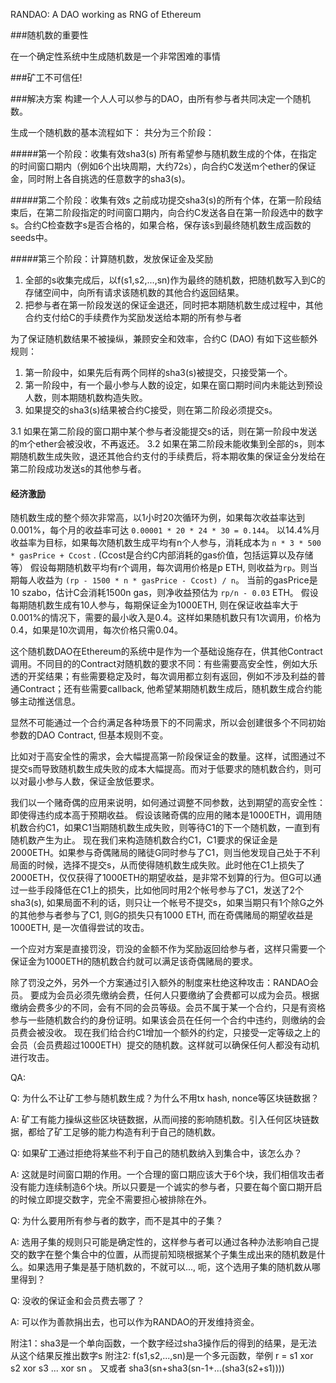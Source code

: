 RANDAO: A DAO working as RNG of Ethereum

###随机数的重要性

在一个确定性系统中生成随机数是一个非常困难的事情

###矿工不可信任!

###解决方案
构建一个人人可以参与的DAO，由所有参与者共同决定一个随机数。

生成一个随机数的基本流程如下：
共分为三个阶段：

#####第一个阶段：收集有效sha3(s)
所有希望参与随机数生成的个体，在指定的时间窗口期内（例如6个出块周期，大约72s），向合约C发送m个ether的保证金，同时附上各自挑选的任意数字的sha3(s)。

#####第二个阶段：收集有效s
之前成功提交sha3(s)的所有个体，在第一阶段结束后，在第二阶段指定的时间窗口期内，向合约C发送各自在第一阶段选中的数字s。合约C检查数字s是否合格的，如果合格，保存该s到最终随机数生成函数的seeds中。

#####第三个阶段：计算随机数，发放保证金及奖励
1. 全部的s收集完成后，以f(s1,s2,...,sn)作为最终的随机数，把随机数写入到C的存储空间中，向所有请求该随机数的其他合约返回结果。
2. 把参与者在第一阶段发送的保证金退还，同时把本期随机数生成过程中，其他合约支付给C的手续费作为奖励发送给本期的所有参与者


为了保证随机数结果不被操纵，兼顾安全和效率，合约C (DAO) 有如下这些额外规则：

1. 第一阶段中，如果先后有两个同样的sha3(s)被提交，只接受第一个。
2. 第一阶段中，有一个最小参与人数的设定，如果在窗口期时间内未能达到预设人数，则本期随机数构造失败。
3. 如果提交的sha3(s)结果被合约C接受，则在第二阶段必须提交s。

  3.1 如果在第二阶段的窗口期中某个参与者没能提交s的话，则在第一阶段中发送的m个ether会被没收，不再返还。
  3.2 如果在第二阶段未能收集到全部的s，则本期随机数生成失败，退还其他合约支付的手续费后，将本期收集的保证金分发给在第二阶段成功发送s的其他参与者。

#### 经济激励
随机数生成的整个频次非常高，以1小时20次循环为例，如果每次收益率达到 0.001%，每个月的收益率可达 `0.00001 * 20 * 24 * 30 = 0.144`。
以14.4%月收益率为目标，如果每次随机数生成平均有n个人参与，消耗成本为 `n * 3 * 500 * gasPrice + Ccost` . (Ccost是合约C内部消耗的gas价值，包括运算以及存储等）
假设每期随机数平均有r个调用，每次调用价格是p ETH, 则收益为`rp`。则当期每人收益为 `(rp - 1500 * n * gasPrice - Ccost) / n`。
当前的gasPrice是10 szabo，估计C会消耗1500n gas，则净收益预估为 `rp/n - 0.03` ETH。
假设每期随机数生成有10人参与，每期保证金为1000ETH,  则在保证收益率大于0.001%的情况下，需要的最小收入是0.4。这样如果随机数只有1次调用，价格为0.4，如果是10次调用，每次价格只需0.04。

这个随机数DAO在Ethereum的系统中是作为一个基础设施存在，供其他Contract调用。不同目的的Contract对随机数的要求不同：有些需要高安全性，例如大乐透的开奖结果；有些需要稳定及时，每次调用都立刻有返回，例如不涉及利益的普通Contract；还有些需要callback, 他希望某期随机数生成后，随机数生成合约能够主动推送信息。

显然不可能通过一个合约满足各种场景下的不同需求，所以会创建很多个不同初始参数的DAO Contract, 但基本规则不变。

比如对于高安全性的需求，会大幅提高第一阶段保证金的数量。这样，试图通过不提交s而导致随机数生成失败的成本大幅提高。而对于低要求的随机数合约，则可以对最小参与人数，保证金放低要求。

我们以一个赌奇偶的应用来说明，如何通过调整不同参数，达到期望的高安全性：即使得违约成本高于预期收益。
假设该赌奇偶的应用的赌本是1000ETH，调用随机数合约C1，如果C1当期随机数生成失败，则等待C1的下一个随机数，一直到有随机数产生为止。
现在我们来构造随机数合约C1，C1要求的保证金是2000ETH。如果参与奇偶赌局的赌徒G同时参与了C1，则当他发现自己处于不利局面的时候，选择不提交s，从而使得随机数生成失败。此时他在C1上损失了2000ETH，仅仅获得了1000ETH的期望收益，是非常不划算的行为。但G可以通过一些手段降低在C1上的损失，比如他同时用2个帐号参与了C1，发送了2个sha3(s), 如果局面不利的话，则只让一个帐号不提交s，如果当期只有1个除G之外的其他参与者参与了C1, 则G的损失只有1000 ETH, 而在奇偶赌局的期望收益是1000ETH, 是一次值得尝试的攻击。

一个应对方案是直接罚没，罚没的金额不作为奖励返回给参与者，这样只需要一个保证金为1000ETH的随机数合约就可以满足该奇偶赌局的要求。

除了罚没之外，另外一个方案通过引入额外的制度来杜绝这种攻击：RANDAO会员。
要成为会员必须先缴纳会费，任何人只要缴纳了会费都可以成为会员。根据缴纳会费多少的不同，会有不同的会员等级。会员不属于某一个合约，只是有资格参与一些随机数合约的身份证明。如果该会员在任何一个合约中违约，则缴纳的会员费会被没收。
现在我们给合约C1增加一个额外的约定，只接受一定等级之上的会员（会员费超过1000ETH）提交的随机数。这样就可以确保任何人都没有动机进行攻击。


QA:

Q: 为什么不让矿工参与随机数生成？为什么不用tx hash, nonce等区块链数据？ 

A: 矿工有能力操纵这些区块链数据，从而间接的影响随机数。引入任何区块链数据，都给了矿工足够的能力构造有利于自己的随机数。

Q: 如果矿工通过拒绝将某些不利于自己的随机数纳入到集合中，该怎么办？

A: 这就是时间窗口期的作用。一个合理的窗口期应该大于6个块，我们相信攻击者没有能力连续制造6个块。所以只要是一个诚实的参与者，只要在每个窗口期开启的时候立即提交数字，完全不需要担心被排除在外。

Q: 为什么要用所有参与者的数字，而不是其中的子集？

A: 选用子集的规则只可能是确定性的，这样参与者可以通过各种办法影响自己提交的数字在整个集合中的位置，从而提前知晓根据某个子集生成出来的随机数是什么。如果选用子集是基于随机数的，不就可以..., 呃，这个选用子集的随机数从哪里得到？

Q: 没收的保证金和会员费去哪了？

A: 可以作为善款捐出去，也可以作为RANDAO的开发维持资金。





附注1：sha3是一个单向函数，一个数字经过sha3操作后的得到的结果，是无法从这个结果反推出数字s
附注2: f(s1,s2,...,sn)是一个多元函数，举例 r = s1 xor s2 xor s3 ... xor sn 。 又或者 sha3(sn+sha3(sn-1+...(sha3(s2+s1))))
